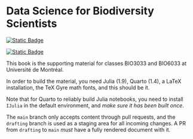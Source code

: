 # Data Science for Biodiversity Scientists

[![Static Badge](https://img.shields.io/badge/Read_on-github_pages-skyblue)](https://tpoisot.github.io/DataSciForBiodivSci/)

[![Static Badge](https://img.shields.io/badge/License-CC--BY--NC-green)](https://creativecommons.org/licenses/by-nc/4.0/)

This book is the supporting material for classes BIO3033 and BIO6033 at
Université de Montréal.

In order to build the material, you need Julia (1.9), Quarto (1.4), a LaTeX
installation, the TeX Gyre math fonts, and this should be it.

Note that for Quarto to reliably build Julia notebooks, you need to install
`IJulia` in the default environment, and *make sure it has been built once*.

The `main` branch only accepts content through pull requests, and the `drafting`
branch is used as a staging area for all incoming changes. A PR from `drafting`
to `main` *must* have a fully rendered document with it.
